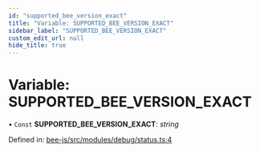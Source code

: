 ```yaml
---
id: "supported_bee_version_exact"
title: "Variable: SUPPORTED_BEE_VERSION_EXACT"
sidebar_label: "SUPPORTED_BEE_VERSION_EXACT"
custom_edit_url: null
hide_title: true
---
```


# Variable: SUPPORTED\_BEE\_VERSION\_EXACT

• `Const` **SUPPORTED\_BEE\_VERSION\_EXACT**: *string*

Defined in: [bee-js/src/modules/debug/status.ts:4](https://github.com/ethersphere/bee-js/blob/9a547fe/src/modules/debug/status.ts#L4)
